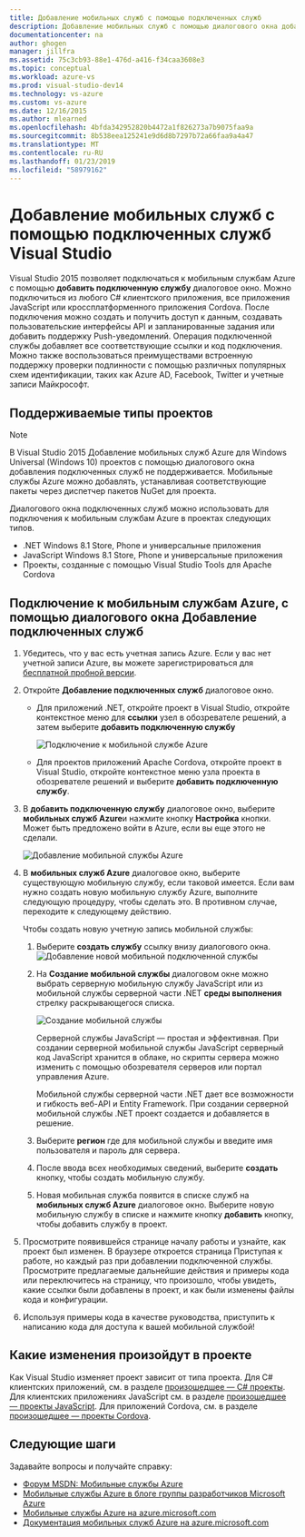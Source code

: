 ```yaml
---
title: Добавление мобильных служб с помощью подключенных служб
description: Добавление мобильных служб с помощью диалогового окна добавления подключенных служб Visual Studio
documentationcenter: na
author: ghogen
manager: jillfra
ms.assetid: 75c3cb93-88e1-476d-a416-f34caa3608e3
ms.topic: conceptual
ms.workload: azure-vs
ms.prod: visual-studio-dev14
ms.technology: vs-azure
ms.custom: vs-azure
ms.date: 12/16/2015
ms.author: mlearned
ms.openlocfilehash: 4bfda342952820b4472a1f826273a7b9075faa9a
ms.sourcegitcommit: 8b538eea125241e9d6d8b7297b72a66faa9a4a47
ms.translationtype: MT
ms.contentlocale: ru-RU
ms.lasthandoff: 01/23/2019
ms.locfileid: "58979162"
---
```

# <a name="adding-mobile-services-by-using-visual-studio-connected-services"></a>Добавление мобильных служб с помощью подключенных служб Visual Studio
Visual Studio 2015 позволяет подключаться к мобильным службам Azure с помощью **добавить подключенную службу** диалоговое окно. Можно подключиться из любого C# клиентского приложения, все приложения JavaScript или кроссплатформенного приложения Cordova. После подключения можно создать и получить доступ к данным, создавать пользовательские интерфейсы API и запланированные задания или добавить поддержку Push-уведомлений.  Операция подключенной службы добавляет все соответствующие ссылки и код подключения. Можно также воспользоваться преимуществами встроенную поддержку проверки подлинности с помощью различных популярных схем идентификации, таких как Azure AD, Facebook, Twitter и учетные записи Майкрософт.

## <a name="supported-project-types"></a>Поддерживаемые типы проектов
> [!NOTE]
> В Visual Studio 2015 Добавление мобильных служб Azure для Windows Universal (Windows 10) проектов с помощью диалогового окна добавления подключенных служб не поддерживается. Мобильные службы Azure можно добавлять, устанавливая соответствующие пакеты через диспетчер пакетов NuGet для проекта.
>
>

Диалогового окна подключенных служб можно использовать для подключения к мобильным службам Azure в проектах следующих типов.

* .NET Windows 8.1 Store, Phone и универсальные приложения
* JavaScript Windows 8.1 Store, Phone и универсальные приложения
* Проекты, созданные с помощью Visual Studio Tools для Apache Cordova

## <a name="connect-to-azure-mobile-services-using-the-add-connected-services-dialog"></a>Подключение к мобильным службам Azure, с помощью диалогового окна Добавление подключенных служб
1. Убедитесь, что у вас есть учетная запись Azure. Если у вас нет учетной записи Azure, вы можете зарегистрироваться для [бесплатной пробной версии](http://go.microsoft.com/fwlink/?LinkId=518146).
2. Откройте **Добавление подключенных служб** диалоговое окно.

   * Для приложений .NET, откройте проект в Visual Studio, откройте контекстное меню для **ссылки** узел в обозревателе решений, а затем выберите **добавить подключенную службу**

        ![Подключение к мобильной службе Azure](./media/vs-azure-tools-connected-services-add-mobile-services/IC797635.png)
   * Для проектов приложений Apache Cordova, откройте проект в Visual Studio, откройте контекстное меню узла проекта в обозревателе решений и выберите **добавить подключенную службу**.
3. В **добавить подключенную службу** диалоговое окно, выберите **мобильных служб Azure**и нажмите кнопку **Настройка** кнопки. Может быть предложено войти в Azure, если вы еще этого не сделали.

    ![Добавление мобильной службы Azure](./media/vs-azure-tools-connected-services-add-mobile-services/IC797636.png)
4. В **мобильных служб Azure** диалоговое окно, выберите существующую мобильную службу, если таковой имеется. Если вам нужно создать новую мобильную службу Azure, выполните следующую процедуру, чтобы сделать это. В противном случае, переходите к следующему действию.

    Чтобы создать новую учетную запись мобильной службы:

   1. Выберите **создать службу** ссылку внизу диалогового окна.
       ![Добавление новой мобильной подключенной службы](./media/vs-azure-tools-connected-services-add-mobile-services/IC797637.png)
   2. На **Создание мобильной службы** диалоговом окне можно выбрать серверную мобильную службу JavaScript или из мобильной службы серверной части .NET **среды выполнения** стрелку раскрывающегося списка.

       ![Создание мобильной службы](./media/vs-azure-tools-connected-services-add-mobile-services/IC797638.png)

       Серверной службы JavaScript — простая и эффективная. При создании серверной мобильной службы JavaScript серверный код JavaScript хранится в облаке, но скрипты сервера можно изменить с помощью обозревателя серверов или портал управления Azure.

       Мобильной службы серверной части .NET дает все возможности и гибкость веб-API и Entity Framework. При создании серверной мобильной службы .NET проект создается и добавляется в решение.
   3. Выберите **регион** где для мобильной службы и введите имя пользователя и пароль для сервера.
   4. После ввода всех необходимых сведений, выберите **создать** кнопку, чтобы создать мобильную службу.
   5. Новая мобильная служба появится в списке служб на **мобильных служб Azure** диалоговое окно. Выберите новую мобильную службу в списке и нажмите кнопку **добавить** кнопку, чтобы добавить службу в проект.
5. Просмотрите появившейся странице началу работы и узнайте, как проект был изменен. В браузере откроется страница Приступая к работе, но каждый раз при добавлении подключенной службы. Просмотрите предлагаемые дальнейшие действия и примеры кода или переключитесь на страницу, что произошло, чтобы увидеть, какие ссылки были добавлены в проект, и как были изменены файлы кода и конфигурации.
6. Используя примеры кода в качестве руководства, приступить к написанию кода для доступа к вашей мобильной службой!

## <a name="how-your-project-is-modified"></a>Какие изменения произойдут в проекте
Как Visual Studio изменяет проект зависит от типа проекта. Для C# клиентских приложений, см. в разделе [произошедшее — C# проекты](http://go.microsoft.com/fwlink/p/?LinkId=513119). Для клиентских приложениях JavaScript см. в разделе [произошедшее — проекты JavaScript](http://go.microsoft.com/fwlink/p/?LinkId=513120). Для приложений Cordova, см. в разделе [произошедшее — проекты Cordova](http://go.microsoft.com/fwlink/p/?LinkId=513116).

## <a name="next-steps"></a>Следующие шаги
Задавайте вопросы и получайте справку:

* [Форум MSDN: Мобильные службы Azure](https://social.msdn.microsoft.com/forums/azure/home?forum=azuremobile)
* [Мобильные службы Azure в блоге группы разработчиков Microsoft Azure](https://azure.microsoft.com/blog/topics/mobile/)
* [Мобильные службы Azure на azure.microsoft.com](https://azure.microsoft.com/services/mobile-services/)
* [Документация мобильных служб Azure на azure.microsoft.com](https://azure.microsoft.com/documentation/services/mobile-services/)
